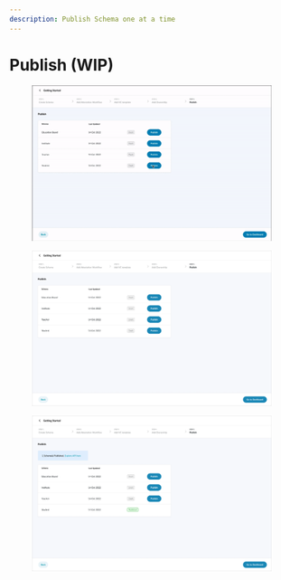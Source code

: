 ```yaml
---
description: Publish Schema one at a time
---
```


# Publish (WIP)

<figure><img src="../../../../.gitbook/assets/Kapture 2022-11-03 at 13.47.44.gif" alt=""><figcaption></figcaption></figure>

<figure><img src="../../../../.gitbook/assets/image (19) (1).png" alt=""><figcaption></figcaption></figure>

<figure><img src="../../../../.gitbook/assets/image (5) (2) (1).png" alt=""><figcaption></figcaption></figure>
